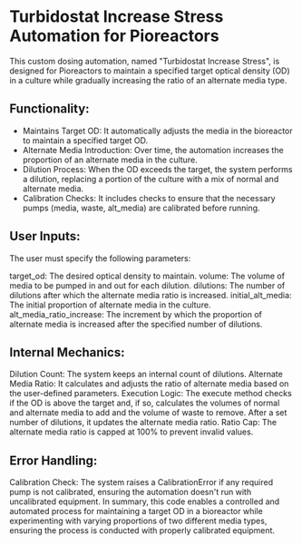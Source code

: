 # Turbidostat Increase Stress Automation for Pioreactors


This custom dosing automation, named "Turbidostat Increase Stress", is designed for Pioreactors to maintain a specified target optical density (OD) in a culture while gradually increasing the ratio of an alternate media type.

## Functionality:
* Maintains Target OD: It automatically adjusts the media in the bioreactor to maintain a specified target OD.
* Alternate Media Introduction: Over time, the automation increases the proportion of an alternate media in the culture.
* Dilution Process: When the OD exceeds the target, the system performs a dilution, replacing a portion of the culture with a mix of normal and alternate media.
* Calibration Checks: It includes checks to ensure that the necessary pumps (media, waste, alt_media) are calibrated before running.


## User Inputs:
The user must specify the following parameters:

target_od: The desired optical density to maintain.
volume: The volume of media to be pumped in and out for each dilution.
dilutions: The number of dilutions after which the alternate media ratio is increased.
initial_alt_media: The initial proportion of alternate media in the culture.
alt_media_ratio_increase: The increment by which the proportion of alternate media is increased after the specified number of dilutions.


## Internal Mechanics:
Dilution Count: The system keeps an internal count of dilutions.
Alternate Media Ratio: It calculates and adjusts the ratio of alternate media based on the user-defined parameters.
Execution Logic: The execute method checks if the OD is above the target and, if so, calculates the volumes of normal and alternate media to add and the volume of waste to remove. After a set number of dilutions, it updates the alternate media ratio.
Ratio Cap: The alternate media ratio is capped at 100% to prevent invalid values.


## Error Handling:
Calibration Check: The system raises a CalibrationError if any required pump is not calibrated, ensuring the automation doesn't run with uncalibrated equipment.
In summary, this code enables a controlled and automated process for maintaining a target OD in a bioreactor while experimenting with varying proportions of two different media types, ensuring the process is conducted with properly calibrated equipment.
